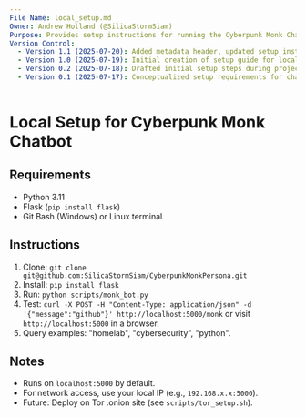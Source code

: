 ```yaml
---
File Name: local_setup.md
Owner: Andrew Holland (@SilicaStormSiam)
Purpose: Provides setup instructions for running the Cyberpunk Monk Chatbot locally, including requirements and testing steps.
Version Control:
  - Version 1.1 (2025-07-20): Added metadata header, updated setup instructions for CPM - Chat Bot project.
  - Version 1.0 (2025-07-19): Initial creation of setup guide for local hosting.
  - Version 0.2 (2025-07-18): Drafted initial setup steps during project planning.
  - Version 0.1 (2025-07-17): Conceptualized setup requirements for chatbot.
---
```


# Local Setup for Cyberpunk Monk Chatbot

## Requirements
- Python 3.11
- Flask (`pip install flask`)
- Git Bash (Windows) or Linux terminal

## Instructions
1. Clone: `git clone git@github.com:SilicaStormSiam/CyberpunkMonkPersona.git`
2. Install: `pip install flask`
3. Run: `python scripts/monk_bot.py`
4. Test: `curl -X POST -H "Content-Type: application/json" -d '{"message":"github"}' http://localhost:5000/monk` or visit `http://localhost:5000` in a browser.
5. Query examples: "homelab", "cybersecurity", "python".

## Notes
- Runs on `localhost:5000` by default.
- For network access, use your local IP (e.g., `192.168.x.x:5000`).
- Future: Deploy on Tor .onion site (see `scripts/tor_setup.sh`).
